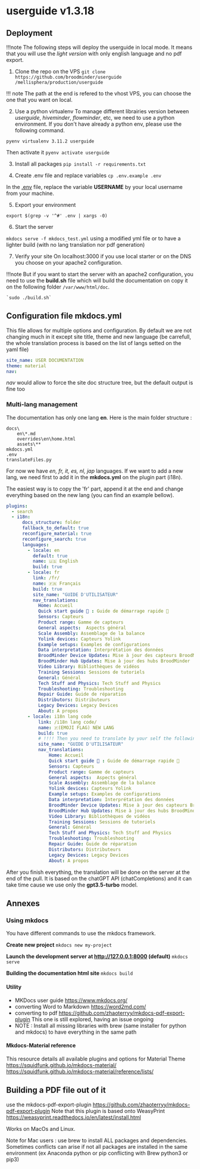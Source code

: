 # userguide v1.3.18

## Deployment

!!!note
    The following steps will deploy the userguide in local mode. It means that you will use the *light version* with only english language and no pdf export.

1. Clone the repo on the VPS
`git clone https://github.com/broodminder/userguide /mellisphera/production/userguide`

!!! note
    The path at the end is refered to the vhost VPS, you can choose the one that you want on local.

2. Use a python virtualenv
To manage different librairies version between *userguide*, *hiveminder*, *flowminder*, etc, we need to use a python environment. If you don't have already a python env, please use the following command.

  `pyenv virtualenv 3.11.2 userguide`

  Then activate it
  `pyenv activate userguide`

3. Install all packages
`pip install -r requirements.txt`

4. Create .env file and replace variables
`cp .env.example .env`

In the [.env](.env) file, replace the variable **USERNAME** by your local username from your machine.

5. Export your environment

`export $(grep -v '^#' .env | xargs -0)`

6. Start the server

`mkdocs serve -f mkdocs_test.yml` using a modified yml file or to have a lighter build (with no lang translation nor pdf generation)


7. Verify your site
On localhost:3000 if you use local starter or on the DNS you choose on your apache2 configuration.

!!!note
    But if you want to start the server with an apache2 configuration, you need to use the **build.sh** file which will build the documentation on copy it on the following folder `/var/www/html/doc`.

    `sudo ./build.sh`

## Configuration file mkdocs.yml
This file allows for multiple options and configuration.
By default we are not changing much in it except site title, theme and new language (be carrefull, the whole translation process is based on the list of langs setted on the yaml file)

```yml
site_name: USER DOCUMENTATION
theme: material
nav:
```
_nav_ would allow to force the site doc structure tree, but the default output is fine too

### Multi-lang management
The documentation has only one lang **en**.
Here is the main folder structure :

```
docs\
    en\*.md
    overrides\en\home.html
    assets\**
mkdocs.yml
.env
translateFiles.py
```

For now we have *en, fr, it, es, nl, jap* languages.
If we want to add a new lang, we need first to add it in the **mkdocs.yml** on the plugin part (i18n).

The easiest way is to copy the 'fr' part, append it at the end and change everything based on the new lang (you can find an example bellow).

```yml
plugins:
  - search
  - i18n:
      docs_structure: folder
      fallback_to_default: true
      reconfigure_material: true
      reconfigure_search: true
      languages:
        - locale: en
          default: true
          name: 🇺🇸 English
          build: true
        - locale: fr
          link: /fr/
          name: 🇫🇷 Français
          build: true
          site_name: "GUIDE D'UTILISATEUR"
          nav_translations:
            Home: Accueil
            Quick start guide 🚀 : Guide de démarrage rapide 🚀
            Sensors: Capteurs
            Product range: Gamme de capteurs
            General aspects:  Aspects général
            Scale Assembly: Assemblage de la balance
            Yolink devices: Capteurs Yolink
            Example setups: Examples de configurations
            Data interpretation: Interprétation des données
            BroodMinder Device Updates: Mise à jour des capteurs BroodMinder
            BroodMinder Hub Updates: Mise à jour des hubs BroodMinder
            Video Library: Bibliothèques de vidéos
            Training Sessions: Sessions de tutoriels
            General: Général
            Tech Stuff and Physics: Tech Stuff and Physics
            Troubleshooting: Troubleshooting
            Repair Guide: Guide de réparation
            Distributors: Distributeurs
            Legacy Devices: Legacy Devices
            About: A propos
        - locale: i18n lang code
            link: /i18n lang code/
            name: 🇫(EMOJI FLAG) NEW LANG
            build: true
            # !!!! Then you need to translate by your self the following part
            site_name: "GUIDE D'UTILISATEUR"
            nav_translations:
                Home: Accueil
                Quick start guide 🚀 : Guide de démarrage rapide 🚀
                Sensors: Capteurs
                Product range: Gamme de capteurs
                General aspects:  Aspects général
                Scale Assembly: Assemblage de la balance
                Yolink devices: Capteurs Yolink
                Example setups: Examples de configurations
                Data interpretation: Interprétation des données
                BroodMinder Device Updates: Mise à jour des capteurs BroodMinder
                BroodMinder Hub Updates: Mise à jour des hubs BroodMinder
                Video Library: Bibliothèques de vidéos
                Training Sessions: Sessions de tutoriels
                General: Général
                Tech Stuff and Physics: Tech Stuff and Physics
                Troubleshooting: Troubleshooting
                Repair Guide: Guide de réparation
                Distributors: Distributeurs
                Legacy Devices: Legacy Devices
                About: A propos
```

After you finish everything, the translation will be done on the server at the end of the pull.
It is based on the chatGPT API (chatCompletions) and it can take time cause we use only the **gpt3.5-turbo** model.




## Annexes
### Using mkdocs

You have different commands to use the mkdocs framework.

**Create new project**
```mkdocs new my-project```

**Launch the development server at http://127.0.0.1:8000 (default)**
```mkdocs serve```

**Building the documentation html site**
```mkdocs build```


#### Utility 
- MKDocs user guide https://www.mkdocs.org/
- converting Word to Markdown https://word2md.com/
- converting to pdf https://github.com/zhaoterryy/mkdocs-pdf-export-plugin This one is still explored, having an issue ongoing
- NOTE : Install all missing libraries with brew (same installer for python and mkdocs) to have everything in the same path

#### Mkdocs-Material reference
This resource details all available plugins and options for Material Theme
https://squidfunk.github.io/mkdocs-material/
https://squidfunk.github.io/mkdocs-material/reference/lists/


## Building a PDF file out of it
use the mkdocs-pdf-export-plugin
https://github.com/zhaoterryy/mkdocs-pdf-export-plugin
Note that this plugin is based onto WeasyPrint
https://weasyprint.readthedocs.io/en/latest/install.html

Works on MacOs and Linux.

Note for Mac users : use brew to install ALL packages and dependencies. Sometimes conflicts can arise if not all packages are installed in the same environment (ex Anaconda python or pip conflicting with Brew python3 or pip3)
